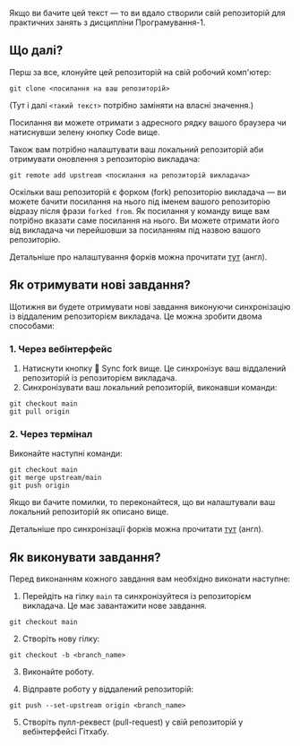Якщо ви бачите цей текст — то ви вдало створили свій репозиторій для практичних занять з дисципліни Програмування-1.

## Що далі?
Перш за все, клонуйте цей репозиторій на свій робочий комп'ютер:
```shell
git clone <посилання на ваш репозиторій>
```

(Тут і далі `<такий текст>` потрібно заміняти на власні значення.)

Посилання ви можете отримати з адресного рядку вашого браузера чи натиснувши зелену кнопку Code вище.

Також вам потрібно налаштувати ваш локальний репозиторій аби отримувати оновлення з репозиторію викладача:
```shell
git remote add upstream <посилання на репозиторій викладача>
```

Оскільки ваш репозиторій є форком (fork) репозиторію викладача — ви можете бачити посилання на нього під іменем вашого репозиторію відразу після фрази `forked from`. Як посилання у команду вище вам потрібно вказати саме посилання на нього. Ви можете отримати його від викладача чи перейшовши за посиланням під назвою вашого репозиторію.

Детальніше про налаштування форків можна прочитати [тут](https://docs.github.com/en/pull-requests/collaborating-with-pull-requests/working-with-forks/configuring-a-remote-repository-for-a-fork) (англ). 

## Як отримувати нові завдання?
Щотижня ви будете отримувати нові завдання виконуючи синхронізацію із віддаленим репозиторієм викладача. Це можна зробити двома способами:

### 1. Через вебінтерфейс
1. Натиснути кнопку 🔄 Sync fork вище. Це синхронізує ваш віддалений репозиторій із репозиторієм викладача.
2. Синхронізувати ваш локальний репозиторій, виконавши команди:
```shell
git checkout main
git pull origin
```

### 2. Через термінал
Виконайте наступні команди:
```shell
git checkout main
git merge upstream/main
git push origin
```

Якщо ви бачите помилки, то переконайтеся, що ви налаштували ваш локальний репозиторій як описано вище.

Детальніше про синхронізації форків можна прочитати [тут](https://docs.github.com/en/pull-requests/collaborating-with-pull-requests/working-with-forks/syncing-a-fork) (англ).

## Як виконувати завдання?
Перед виконанням кожного завдання вам необхідно виконати наступне:

1. Перейдіть на гілку `main` та синхронізуйтеся із репозиторієм викладача. Це має завантажити нове завдання.
```shell
git checkout main
```

2. Створіть нову гілку:
```shell
git checkout -b <branch_name>
```

3. Виконайте роботу.

4. Відправте роботу у віддалений репозиторій:
```shell
git push --set-upstream origin <branch_name>
```

5. Створіть пулл-реквест (pull-request) у свій репозиторій у вебінтерфейсі Гітхабу.
